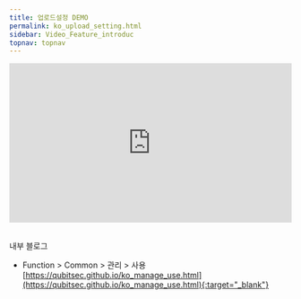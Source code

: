 ```yaml
---
title: 업로드설정 DEMO
permalink: ko_upload_setting.html
sidebar: Video_Feature_introduc
topnav: topnav
---
```


<style>.embed-container { position: relative; padding-bottom: 56.25%; height: 0; overflow: hidden; max-width: 100%; } .embed-container iframe, .embed-container object, .embed-container embed { position: absolute; top: 0; left: 0; width: 100%; height: 100%; }</style><div class='embed-container'><iframe src='https://www.youtube.com/embed/JcXXtm9_m0I' frameborder='0' allowfullscreen></iframe></div>

<br />

내부 블로그  

- Function > Common > 관리 > 사용   
[https://qubitsec.github.io/ko_manage_use.html](https://qubitsec.github.io/ko_manage_use.html){:target="_blank"}